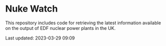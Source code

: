 # Nuke Watch

This repository includes code for retrieving the latest information available on the output of EDF nuclear power plants in the UK.

Last updated: 2023-03-29 09:09